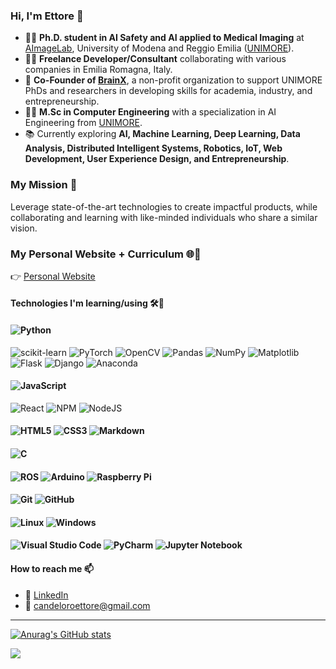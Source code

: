 ### Hi, I'm Ettore 👋

- 👨‍🔬 **Ph.D. student in AI Safety and AI applied to Medical Imaging** at [AImageLab](https://aimagelab.ing.unimore.it/imagelab/), University of Modena and Reggio Emilia ([UNIMORE](https://international.unimore.it/)).
- 👨‍💻 **Freelance Developer/Consultant** collaborating with various companies in Emilia Romagna, Italy.
- 🚀 **Co-Founder of [BrainX](https://brainx.netlify.app)**, a non-profit organization to support UNIMORE PhDs and researchers in developing skills for academia, industry, and entrepreneurship.
- 👨‍🎓 **M.Sc in Computer Engineering** with a specialization in AI Engineering from [UNIMORE](https://international.unimore.it/).
- 📚 Currently exploring **AI, Machine Learning, Deep Learning, Data Analysis, Distributed Intelligent Systems, Robotics, IoT, Web Development, User Experience Design, and Entrepreneurship**.

### My Mission 🌄
Leverage state-of-the-art technologies to create impactful products, while collaborating and learning with like-minded individuals who share a similar vision.

### My Personal Website + Curriculum 🌐📃
👉 [Personal Website](https://ettorecandeloro.me)

#### Technologies I'm learning/using 🛠🧰
#### ![Python](https://img.shields.io/badge/python-3670A0?style=for-the-badge&logo=python&logoColor=ffdd54)
![scikit-learn](https://img.shields.io/badge/scikit--learn-%23F7931E.svg?style=for-the-badge&logo=scikit-learn&logoColor=white)
![PyTorch](https://img.shields.io/badge/PyTorch-%23EE4C2C.svg?style=for-the-badge&logo=PyTorch&logoColor=white)
![OpenCV](https://img.shields.io/badge/opencv-%23white.svg?style=for-the-badge&logo=opencv&logoColor=white)
![Pandas](https://img.shields.io/badge/pandas-%23150458.svg?style=for-the-badge&logo=pandas&logoColor=white)
![NumPy](https://img.shields.io/badge/numpy-%23013243.svg?style=for-the-badge&logo=numpy&logoColor=white)
![Matplotlib](https://img.shields.io/badge/Matplotlib-%23ffffff.svg?style=for-the-badge&logo=Matplotlib&logoColor=black)
![Flask](https://img.shields.io/badge/flask-%23000.svg?style=for-the-badge&logo=flask&logoColor=white)
![Django](https://img.shields.io/badge/django-%23092E20.svg?style=for-the-badge&logo=django&logoColor=white)
![Anaconda](https://img.shields.io/badge/Anaconda-%2344A833.svg?style=for-the-badge&logo=anaconda&logoColor=white)
  
#### ![JavaScript](https://img.shields.io/badge/javascript-%23323330.svg?style=for-the-badge&logo=javascript&logoColor=%23F7DF1E)
![React](https://img.shields.io/badge/react-%2320232a.svg?style=for-the-badge&logo=react&logoColor=%2361DAFB)
![NPM](https://img.shields.io/badge/NPM-%23000000.svg?style=for-the-badge&logo=npm&logoColor=white)
![NodeJS](https://img.shields.io/badge/node.js-6DA55F?style=for-the-badge&logo=node.js&logoColor=white)
  

#### ![HTML5](https://img.shields.io/badge/html5-%23E34F26.svg?style=for-the-badge&logo=html5&logoColor=white) ![CSS3](https://img.shields.io/badge/css3-%231572B6.svg?style=for-the-badge&logo=css3&logoColor=white) ![Markdown](https://img.shields.io/badge/markdown-%23000000.svg?style=for-the-badge&logo=markdown&logoColor=white)

#### ![C](https://img.shields.io/badge/c-%2300599C.svg?style=for-the-badge&logo=c&logoColor=white)

#### ![ROS](https://img.shields.io/badge/ros-%230A0FF9.svg?style=for-the-badge&logo=ros&logoColor=white) ![Arduino](https://img.shields.io/badge/-Arduino-00979D?style=for-the-badge&logo=Arduino&logoColor=white) ![Raspberry Pi](https://img.shields.io/badge/-RaspberryPi-C51A4A?style=for-the-badge&logo=Raspberry-Pi)

#### ![Git](https://img.shields.io/badge/git-%23F05033.svg?style=for-the-badge&logo=git&logoColor=white) ![GitHub](https://img.shields.io/badge/github-%23121011.svg?style=for-the-badge&logo=github&logoColor=white)

#### ![Linux](https://img.shields.io/badge/Linux-FCC624?style=for-the-badge&logo=linux&logoColor=black) ![Windows](https://img.shields.io/badge/Windows-0078D6?style=for-the-badge&logo=windows&logoColor=white)

#### ![Visual Studio Code](https://img.shields.io/badge/Visual%20Studio%20Code-0078d7.svg?style=for-the-badge&logo=visual-studio-code&logoColor=white) ![PyCharm](https://img.shields.io/badge/pycharm-143?style=for-the-badge&logo=pycharm&logoColor=black&color=black&labelColor=green) ![Jupyter Notebook](https://img.shields.io/badge/jupyter-%23FA0F00.svg?style=for-the-badge&logo=jupyter&logoColor=white)


#### How to reach me 📫
- 👥 [LinkedIn](https://www.linkedin.com/in/ettore-candeloro-900081162/)
- 📧 candeloroettore@gmail.com

---

[![Anurag's GitHub stats](https://git-hub-readme-stats-ettores-projects-4b8e7abe.vercel.app/api?username=e-candeloro&count_private=true&hide=issues,contribs&show_icons=true&theme=github_dark)](https://github.com/anuraghazra/github-readme-stats)

![](https://komarev.com/ghpvc/?username=e-candeloro&color=blue)

